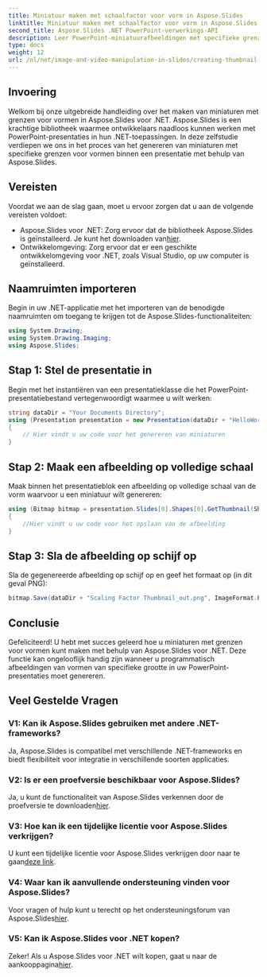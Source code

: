 ```yaml
---
title: Miniatuur maken met schaalfactor voor vorm in Aspose.Slides
linktitle: Miniatuur maken met schaalfactor voor vorm in Aspose.Slides
second_title: Aspose.Slides .NET PowerPoint-verwerkings-API
description: Leer PowerPoint-miniatuurafbeeldingen met specifieke grenzen maken met Aspose.Slides voor .NET. Volg onze stapsgewijze handleiding voor een naadloze integratie.
type: docs
weight: 12
url: /nl/net/image-and-video-manipulation-in-slides/creating-thumbnail-scaling-factor-shape/
---
```

## Invoering
Welkom bij onze uitgebreide handleiding over het maken van miniaturen met grenzen voor vormen in Aspose.Slides voor .NET. Aspose.Slides is een krachtige bibliotheek waarmee ontwikkelaars naadloos kunnen werken met PowerPoint-presentaties in hun .NET-toepassingen. In deze zelfstudie verdiepen we ons in het proces van het genereren van miniaturen met specifieke grenzen voor vormen binnen een presentatie met behulp van Aspose.Slides.
## Vereisten
Voordat we aan de slag gaan, moet u ervoor zorgen dat u aan de volgende vereisten voldoet:
-  Aspose.Slides voor .NET: Zorg ervoor dat de bibliotheek Aspose.Slides is geïnstalleerd. Je kunt het downloaden van[hier](https://releases.aspose.com/slides/net/).
- Ontwikkelomgeving: Zorg ervoor dat er een geschikte ontwikkelomgeving voor .NET, zoals Visual Studio, op uw computer is geïnstalleerd.
## Naamruimten importeren
Begin in uw .NET-applicatie met het importeren van de benodigde naamruimten om toegang te krijgen tot de Aspose.Slides-functionaliteiten:
```csharp
using System.Drawing;
using System.Drawing.Imaging;
using Aspose.Slides;
```
## Stap 1: Stel de presentatie in
Begin met het instantiëren van een presentatieklasse die het PowerPoint-presentatiebestand vertegenwoordigt waarmee u wilt werken:
```csharp
string dataDir = "Your Documents Directory";
using (Presentation presentation = new Presentation(dataDir + "HelloWorld.pptx"))
{
    // Hier vindt u uw code voor het genereren van miniaturen
}
```
## Stap 2: Maak een afbeelding op volledige schaal
Maak binnen het presentatieblok een afbeelding op volledige schaal van de vorm waarvoor u een miniatuur wilt genereren:
```csharp
using (Bitmap bitmap = presentation.Slides[0].Shapes[0].GetThumbnail(ShapeThumbnailBounds.Shape, 1, 1))
{
    //Hier vindt u uw code voor het opslaan van de afbeelding
}
```
## Stap 3: Sla de afbeelding op schijf op
Sla de gegenereerde afbeelding op schijf op en geef het formaat op (in dit geval PNG):
```csharp
bitmap.Save(dataDir + "Scaling Factor Thumbnail_out.png", ImageFormat.Png);
```
## Conclusie
Gefeliciteerd! U hebt met succes geleerd hoe u miniaturen met grenzen voor vormen kunt maken met behulp van Aspose.Slides voor .NET. Deze functie kan ongelooflijk handig zijn wanneer u programmatisch afbeeldingen van vormen van specifieke grootte in uw PowerPoint-presentaties moet genereren.
## Veel Gestelde Vragen
### V1: Kan ik Aspose.Slides gebruiken met andere .NET-frameworks?
Ja, Aspose.Slides is compatibel met verschillende .NET-frameworks en biedt flexibiliteit voor integratie in verschillende soorten applicaties.
### V2: Is er een proefversie beschikbaar voor Aspose.Slides?
 Ja, u kunt de functionaliteit van Aspose.Slides verkennen door de proefversie te downloaden[hier](https://releases.aspose.com/).
### V3: Hoe kan ik een tijdelijke licentie voor Aspose.Slides verkrijgen?
 U kunt een tijdelijke licentie voor Aspose.Slides verkrijgen door naar te gaan[deze link](https://purchase.aspose.com/temporary-license/).
### V4: Waar kan ik aanvullende ondersteuning vinden voor Aspose.Slides?
Voor vragen of hulp kunt u terecht op het ondersteuningsforum van Aspose.Slides[hier](https://forum.aspose.com/c/slides/11).
### V5: Kan ik Aspose.Slides voor .NET kopen?
 Zeker! Als u Aspose.Slides voor .NET wilt kopen, gaat u naar de aankooppagina[hier](https://purchase.aspose.com/buy).